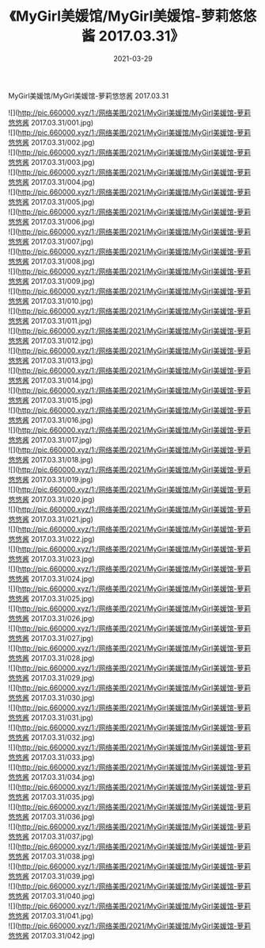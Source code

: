 ﻿---
layout: post
title:  《MyGirl美媛馆/MyGirl美媛馆-萝莉悠悠酱 2017.03.31》
date:   2021-03-29
img: http://pic.660000.xyz/1:/网络美图/2021/MyGirl美媛馆/MyGirl美媛馆-萝莉悠悠酱 2017.03.31/000.jpg
categories: [美女, 清纯, 唯美]
---

MyGirl美媛馆/MyGirl美媛馆-萝莉悠悠酱 2017.03.31

 ![](http://pic.660000.xyz/1:/网络美图/2021/MyGirl美媛馆/MyGirl美媛馆-萝莉悠悠酱 2017.03.31/001.jpg) <br>![](http://pic.660000.xyz/1:/网络美图/2021/MyGirl美媛馆/MyGirl美媛馆-萝莉悠悠酱 2017.03.31/002.jpg) <br>![](http://pic.660000.xyz/1:/网络美图/2021/MyGirl美媛馆/MyGirl美媛馆-萝莉悠悠酱 2017.03.31/003.jpg) <br>![](http://pic.660000.xyz/1:/网络美图/2021/MyGirl美媛馆/MyGirl美媛馆-萝莉悠悠酱 2017.03.31/004.jpg) <br>![](http://pic.660000.xyz/1:/网络美图/2021/MyGirl美媛馆/MyGirl美媛馆-萝莉悠悠酱 2017.03.31/005.jpg) <br>![](http://pic.660000.xyz/1:/网络美图/2021/MyGirl美媛馆/MyGirl美媛馆-萝莉悠悠酱 2017.03.31/006.jpg) <br>![](http://pic.660000.xyz/1:/网络美图/2021/MyGirl美媛馆/MyGirl美媛馆-萝莉悠悠酱 2017.03.31/007.jpg) <br>![](http://pic.660000.xyz/1:/网络美图/2021/MyGirl美媛馆/MyGirl美媛馆-萝莉悠悠酱 2017.03.31/008.jpg) <br>![](http://pic.660000.xyz/1:/网络美图/2021/MyGirl美媛馆/MyGirl美媛馆-萝莉悠悠酱 2017.03.31/009.jpg) <br>![](http://pic.660000.xyz/1:/网络美图/2021/MyGirl美媛馆/MyGirl美媛馆-萝莉悠悠酱 2017.03.31/010.jpg) <br>![](http://pic.660000.xyz/1:/网络美图/2021/MyGirl美媛馆/MyGirl美媛馆-萝莉悠悠酱 2017.03.31/011.jpg) <br>![](http://pic.660000.xyz/1:/网络美图/2021/MyGirl美媛馆/MyGirl美媛馆-萝莉悠悠酱 2017.03.31/012.jpg) <br>![](http://pic.660000.xyz/1:/网络美图/2021/MyGirl美媛馆/MyGirl美媛馆-萝莉悠悠酱 2017.03.31/013.jpg) <br>![](http://pic.660000.xyz/1:/网络美图/2021/MyGirl美媛馆/MyGirl美媛馆-萝莉悠悠酱 2017.03.31/014.jpg) <br>![](http://pic.660000.xyz/1:/网络美图/2021/MyGirl美媛馆/MyGirl美媛馆-萝莉悠悠酱 2017.03.31/015.jpg) <br>![](http://pic.660000.xyz/1:/网络美图/2021/MyGirl美媛馆/MyGirl美媛馆-萝莉悠悠酱 2017.03.31/016.jpg) <br>![](http://pic.660000.xyz/1:/网络美图/2021/MyGirl美媛馆/MyGirl美媛馆-萝莉悠悠酱 2017.03.31/017.jpg) <br>![](http://pic.660000.xyz/1:/网络美图/2021/MyGirl美媛馆/MyGirl美媛馆-萝莉悠悠酱 2017.03.31/018.jpg) <br>![](http://pic.660000.xyz/1:/网络美图/2021/MyGirl美媛馆/MyGirl美媛馆-萝莉悠悠酱 2017.03.31/019.jpg) <br>![](http://pic.660000.xyz/1:/网络美图/2021/MyGirl美媛馆/MyGirl美媛馆-萝莉悠悠酱 2017.03.31/020.jpg) <br>![](http://pic.660000.xyz/1:/网络美图/2021/MyGirl美媛馆/MyGirl美媛馆-萝莉悠悠酱 2017.03.31/021.jpg) <br>![](http://pic.660000.xyz/1:/网络美图/2021/MyGirl美媛馆/MyGirl美媛馆-萝莉悠悠酱 2017.03.31/022.jpg) <br>![](http://pic.660000.xyz/1:/网络美图/2021/MyGirl美媛馆/MyGirl美媛馆-萝莉悠悠酱 2017.03.31/023.jpg) <br>![](http://pic.660000.xyz/1:/网络美图/2021/MyGirl美媛馆/MyGirl美媛馆-萝莉悠悠酱 2017.03.31/024.jpg) <br>![](http://pic.660000.xyz/1:/网络美图/2021/MyGirl美媛馆/MyGirl美媛馆-萝莉悠悠酱 2017.03.31/025.jpg) <br>![](http://pic.660000.xyz/1:/网络美图/2021/MyGirl美媛馆/MyGirl美媛馆-萝莉悠悠酱 2017.03.31/026.jpg) <br>![](http://pic.660000.xyz/1:/网络美图/2021/MyGirl美媛馆/MyGirl美媛馆-萝莉悠悠酱 2017.03.31/027.jpg) <br>![](http://pic.660000.xyz/1:/网络美图/2021/MyGirl美媛馆/MyGirl美媛馆-萝莉悠悠酱 2017.03.31/028.jpg) <br>![](http://pic.660000.xyz/1:/网络美图/2021/MyGirl美媛馆/MyGirl美媛馆-萝莉悠悠酱 2017.03.31/029.jpg) <br>![](http://pic.660000.xyz/1:/网络美图/2021/MyGirl美媛馆/MyGirl美媛馆-萝莉悠悠酱 2017.03.31/030.jpg) <br>![](http://pic.660000.xyz/1:/网络美图/2021/MyGirl美媛馆/MyGirl美媛馆-萝莉悠悠酱 2017.03.31/031.jpg) <br>![](http://pic.660000.xyz/1:/网络美图/2021/MyGirl美媛馆/MyGirl美媛馆-萝莉悠悠酱 2017.03.31/032.jpg) <br>![](http://pic.660000.xyz/1:/网络美图/2021/MyGirl美媛馆/MyGirl美媛馆-萝莉悠悠酱 2017.03.31/033.jpg) <br>![](http://pic.660000.xyz/1:/网络美图/2021/MyGirl美媛馆/MyGirl美媛馆-萝莉悠悠酱 2017.03.31/034.jpg) <br>![](http://pic.660000.xyz/1:/网络美图/2021/MyGirl美媛馆/MyGirl美媛馆-萝莉悠悠酱 2017.03.31/035.jpg) <br>![](http://pic.660000.xyz/1:/网络美图/2021/MyGirl美媛馆/MyGirl美媛馆-萝莉悠悠酱 2017.03.31/036.jpg) <br>![](http://pic.660000.xyz/1:/网络美图/2021/MyGirl美媛馆/MyGirl美媛馆-萝莉悠悠酱 2017.03.31/037.jpg) <br>![](http://pic.660000.xyz/1:/网络美图/2021/MyGirl美媛馆/MyGirl美媛馆-萝莉悠悠酱 2017.03.31/038.jpg) <br>![](http://pic.660000.xyz/1:/网络美图/2021/MyGirl美媛馆/MyGirl美媛馆-萝莉悠悠酱 2017.03.31/039.jpg) <br>![](http://pic.660000.xyz/1:/网络美图/2021/MyGirl美媛馆/MyGirl美媛馆-萝莉悠悠酱 2017.03.31/040.jpg) <br>![](http://pic.660000.xyz/1:/网络美图/2021/MyGirl美媛馆/MyGirl美媛馆-萝莉悠悠酱 2017.03.31/041.jpg) <br>![](http://pic.660000.xyz/1:/网络美图/2021/MyGirl美媛馆/MyGirl美媛馆-萝莉悠悠酱 2017.03.31/042.jpg) <br>